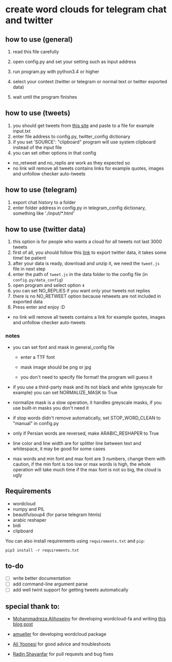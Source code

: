 # create word clouds for telegram chat and twitter

## how to use (general)

1. read this file carefully

2. open config.py and set your setting such as input address

3. run program.py with python3.4 or higher

4. select your context (twitter or telegram or normal text or twitter exported data)

5. wait until the program finishes



## how to use (tweets)
1. you should get tweets from [this site](https://www.allmytweets.net/) and paste to a file for example input.txt
2. enter file address to config.py, twitter_config dictionary
3. if you set 'SOURCE': "clipboard" program will use system clipboard instead of the input file
4. you can set other options in that config
 + no_retweet and no_replis are work as they expected so
 + no link will remove all tweets contains links for example quotes, images and unfollow checker auto-tweets


## how to use (telegram)
1. export chat history to a folder
2. enter folder address in config.py in telegram_config dictionary, something like './input/*.html'



## how to use (twitter data)

1. this option is for people who wants a cloud for all tweets not last 3000 tweets
2. first of all, you should follow this [link](https://help.twitter.com/en/managing-your-account/how-to-download-your-twitter-archive) to export twitter data, it takes some time! be patient
3. after your data is ready, download and unzip it, we need the `tweet.js` file in next step
4. enter the path of `tweet.js` in the data folder to the config file (in `config.py/data_config`) 
5. open program and select option `4`
6. you can set NO_REPLIES if you want only your tweets not replies
7. there is no NO_RETWEET option because retweets are not included in exported data 
8. Press enter and enjoy :D 

 + no link will remove all tweets contains a link for example quotes, images and unfollow checker auto-tweets



### notes
+ you can set font and mask in general_config file
  + enter a TTF font
  
  + mask image should be png or jpg

  + you don't need to specify file format! the program will guess it
  
    
  
+ if you use a third-party mask and its not black and white (greyscale for example) you can set NORMALIZE_MASK to True
  
+ normalize mask is a slow operation, it handles greyscale masks, if you use built-in masks you don't need it
  
    
  
+ if stop words didn't remove automatically, set STOP_WORD_CLEAN to "manual" in config.py

  

+ only if Persian words are reversed, make ARABIC_RESHAPER to True

  

+ line color and line width are for splitter line between text and whitespace, it may be good for some cases

  

+ max words and min font and max font are 3 numbers, change them with caution, if the min font is too low or max words is high, the whole operation will take much time if the max font is not so big, the cloud is ugly






## Requirements
+ wordcloud
+ numpy and PIL 
+ beautifulsoup4 (for parse telegram htmls)
+ arabic reshaper
+ bidi
+ clipboard

You can also install requirements using `requirements.txt` and `pip`:

    pip3 install -r requirements.txt



## to-do

+ [ ] write better documentation
+ [ ] add command-line argument parse
+ [ ] add well twint support for getting tweets automatically

## special thank to:

+ [Mohammadreza Alihoseiny](https://github.com/alihoseiny/) for developing wordcloud-fa and writing [this blog post](https://blog.alihoseiny.ir/%DA%86%DA%AF%D9%88%D9%86%D9%87-%D8%A8%D8%A7-%D9%BE%D8%A7%DB%8C%D8%AA%D9%88%D9%86-%D8%A7%D8%A8%D8%B1-%DA%A9%D9%84%D9%85%D8%A7%D8%AA-%D9%81%D8%A7%D8%B1%D8%B3%DB%8C-%D8%A8%D8%B3%D8%A7%D8%B2%DB%8C%D9%85%D8%9F/)

+ [amueller](https://github.com/amueller) for developing wordcloud package

+ [Ali Yoonesi](https://github.com/AYoonesi) for good advice and troubleshoots

+ [Radin Shayanfar](https://github.com/radinshayanfar) for pull requests and bug fixes
